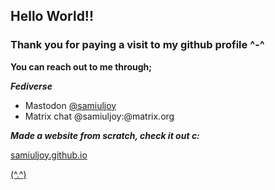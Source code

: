 ## Hello World!! 

### Thank you for paying a visit to my github profile ^-^

**You can reach out to me through;**

***Fediverse***

* Mastodon [@samiuljoy](https://fosstodon.org/@samiuljoy)
* Matrix chat @samiuljoy:@matrix.org

***Made a website from scratch, check it out c:***

[samiuljoy.github.io](https://samiuljoy.github.io)

[(^.^)](https://www.youtube.com/watch?v=BM4cnioNmDU)
<!--
**samiuljoy/samiuljoy** is a ✨ _special_ ✨ repository because its `README.md` (this file) appears on your GitHub profile.

Here are some ideas to get you started:

- 🔭 I’m currently working on ...
- 🌱 I’m currently learning ...
- 👯 I’m looking to collaborate on ...
- 🤔 I’m looking for help with ...
- 💬 Ask me about ...
- 📫 How to reach me: ...
- 😄 Pronouns: ...
- ⚡ Fun fact: ...
-->
